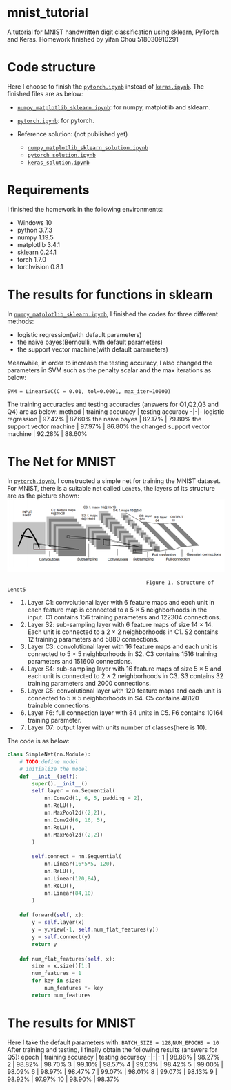 # mnist_tutorial
A tutorial for MNIST handwritten digit classification using sklearn, PyTorch and Keras.
Homework finished by yifan Chou 518030910291

# Code structure
Here I choose to finish the  [`pytorch.ipynb`](pytorch.ipynb) instead of [`keras.ipynb`](keras.ipynb). 
The finished files are as below:

* [`numpy_matplotlib_sklearn.ipynb`](numpy_matplotlib_sklearn.ipynb): for numpy, matplotlib and sklearn.
* [`pytorch.ipynb`](pytorch.ipynb): for pytorch.

* Reference solution: (not published yet)
    * [`numpy_matplotlib_sklearn_solution.ipynb`](numpy_matplotlib_sklearn_solution.ipynb)
    * [`pytorch_solution.ipynb`](pytorch_solution.ipynb)
    * [`keras_solution.ipynb`](keras_solution.ipynb)

# Requirements
I finished the homework in the following environments:
* Windows 10
* python 3.7.3
* numpy 1.19.5
* matplotlib 3.4.1
* sklearn 0.24.1
* torch 1.7.0
* torchvision 0.8.1

# The results for functions in sklearn
In [`numpy_matplotlib_sklearn.ipynb`](numpy_matplotlib_sklearn.ipynb), I finished the codes for three different methods: 
*  logistic regression(with default parameters)
*  the naive bayes(Bernoulli, with default parameters)
* the support vector machine(with default parameters) 

Meanwhile, in order to increase the testing accuracy, I also changed the parameters in SVM such as the penalty scalar and the max iterations as below:

`SVM = LinearSVC(C = 0.01, tol=0.0001, max_iter=10000)`

The training accuracies and testing accuracies (answers for Q1,Q2,Q3 and Q4) are as below:
method | training accuracy | testing accuracy
-|-|-
logistic regression | 97.42% | 87.60%
the naive bayes | 82.17% | 79.80%
the support vector machine | 97.97% | 86.80%
the changed support vector machine | 92.28% | 88.60% 

# The Net for MNIST
In [`pytorch.ipynb`](pytorch.ipynb), I constructed a simple net for training the MNIST dataset. For MNIST, there is a suitable net called `Lenet5`, the layers of its structure are as the picture shown:![lenet5](lenet5.png)

                                                 Figure 1. Structure of Lenet5
* 1. Layer C1: convolutional layer with 6 feature maps and each unit in each feature map is
connected to a 5 × 5 neighborhoods in the input. C1 contains 156 training parameters and
122304 connections.
* 2. Layer S2: sub-sampling layer with 6 feature maps of size 14 × 14. Each unit is connected to
a 2 × 2 neighborhoods in C1. S2 contains 12 training parameters and 5880 connections.
* 3. Layer C3: convolutional layer with 16 feature maps and each unit is connected to 5 × 5
neighborhoods in S2. C3 contains 1516 training parameters and 151600 connections.
* 4. Layer S4: sub-sampling layer with 16 feature maps of size 5 × 5 and each unit is connected
to 2 × 2 neighborhoods in C3. S3 contains 32 training parameters and 2000 connections.
* 5. Layer C5: convolutional layer with 120 feature maps and each unit is connected to 5 × 5
neighborhoods in S4. C5 contains 48120 trainable connections.
* 6. Layer F6: full connection layer with 84 units in C5. F6 contains 10164 training parameter.
* 7. Layer O7: output layer with units number of classes(here is 10).

The code is as below:
```python
class SimpleNet(nn.Module):
    # TODO:define model
    # initialize the model
    def __init__(self):
        super().__init__()
        self.layer = nn.Sequential(
            nn.Conv2d(1, 6, 5, padding = 2),
            nn.ReLU(),
            nn.MaxPool2d((2,2)),
            nn.Conv2d(6, 16, 5),
            nn.ReLU(),
            nn.MaxPool2d((2,2))
        )
        
        self.connect = nn.Sequential(
            nn.Linear(16*5*5, 120),
            nn.ReLU(),
            nn.Linear(120,84),
            nn.ReLU(),
            nn.Linear(84,10)
        )
        
    def forward(self, x):
        y = self.layer(x)
        y = y.view(-1, self.num_flat_features(y))
        y = self.connect(y)
        return y
    
    def num_flat_features(self, x):
        size = x.size()[1:]
        num_features = 1
        for key in size:
            num_features *= key
        return num_features
```
# The results for MNIST
Here I take the default parameters with:
`BATCH_SIZE = 128`,`NUM_EPOCHS = 10`
After training and testing, I finally obtain the following results (answers for Q5):
epoch | training accuracy | testing accuracy
-|-|-
1 | 98.88% | 98.27%
2 | 98.82% | 98.70% 
3 | 99.10% | 98.57% 
4 | 99.03% | 98.42% 
5 | 99.00% | 98.09% 
6 | 98.97% | 98.47%
7 | 99.07% | 98.01% 
8 | 99.07% | 98.13% 
9 | 98.92% | 97.97% 
10 | 98.90% | 98.37% 
